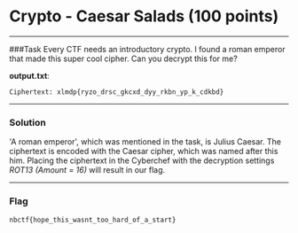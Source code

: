 # Crypto - Caesar Salads (100 points)
---

###Task
Every CTF needs an introductory crypto. I found a roman emperor that made this super cool cipher. Can you decrypt this for me?

**output.txt**:
```
Ciphertext: xlmdp{ryzo_drsc_gkcxd_dyy_rkbn_yp_k_cdkbd}
```
---
### Solution

'A roman emperor', which was mentioned in the task, is Julius Caesar. The ciphertext is encoded with the Caesar cipher, which was named after this him. Placing the ciphertext in the Cyberchef with the decryption settings _ROT13 (Amount = 16)_ will result in our flag.

---
### Flag

```
nbctf{hope_this_wasnt_too_hard_of_a_start}
```